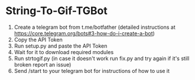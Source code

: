 # String-To-Gif-TGBot
1. Create a telegram bot from t.me/botfather (detailed instructions at https://core.telegram.org/bots#3-how-do-i-create-a-bot)
2. Copy the API Token
3. Run setup.py and paste the API Token
4. Wait for it to download required modules
5. Run strtogif.py (in case it doesn't work run fix.py and try again if it's still broken report an issue)
6. Send /start to your telegram bot for instructions of how to use it
